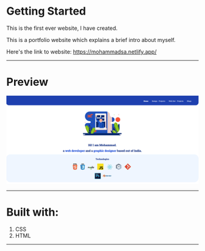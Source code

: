 # Getting Started
This is the first ever website, I have created. 

This is a portfolio website which explains a brief intro about myself.

Here's the link to website:
https://mohammadsa.netlify.app/

---

# Preview 

![website-screenshot](/images/website.png)

---

# Built with:

1. CSS 
2. HTML

****
